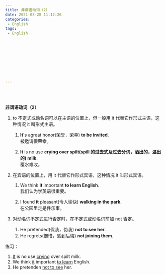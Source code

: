 ```yaml
---
title: 非谓语动词（2）
date: 2021-08-28 11:12:26
categories:
 - English
tags:
 - English










---
```


<br>
<br>



**非谓语动词（2）**

1. to 不定式或动名词可以在主语的位置上，但一般用 it 代替它作形式主语，这种情况 it 叫形式主语。

    1. **It**'s agreat honor(荣誉，荣幸) **to be invited**.  
        被邀请很荣幸。

    2. **It** is no use **crying over spilt(spill 的过去式及过去分词，洒出的，溢出的) milk**.  
        覆水难收。

2. 在宾语的位置上，用 it 代替它作形式宾语，这种情况 it 叫形式宾语。

    1. We think **it** important **to learn English**.  
        我们认为学英语很重要。

    2. I found **it** pleasant(令人愉快) **walking in the park**.  
        在公园里走是件乐事。

3. 对动名词不定式进行否定时，在不定式或动名词前加 not 否定。

    1. He pretended(假装，伪装) **not to see her**.
    2. He regrets(惋惜，感到后悔) **not joining them**.

练习：

1. <u>It</u> is no use <u>crying</u> over spilt milk.
2. We think <u>it</u> important <u>to learn</u> English.
3. He pretenden <u>not to see</u> her.